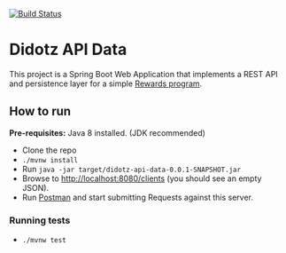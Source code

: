[![Build Status](https://travis-ci.org/pedropb/didotz-api-data.svg?branch=develop)](https://travis-ci.org/pedropb/didotz-api-data)

Didotz API Data 
===============

This project is a Spring Boot Web Application that implements a REST API and persistence layer for a simple [Rewards program](https://en.wikipedia.org/wiki/Loyalty_program).


## How to run

**Pre-requisites:** Java 8 installed. (JDK recommended)

- Clone the repo
- `./mvnw install`
- Run `java -jar target/didotz-api-data-0.0.1-SNAPSHOT.jar`
- Browse to [http://localhost:8080/clients](http://localhost:8080/clients) (you should see an empty JSON).
- Run [Postman](https://www.getpostman.com/apps) and start submitting Requests against this server.

### Running tests

- `./mvnw test`
